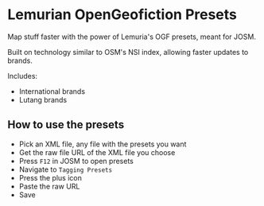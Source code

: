 # Lemurian OpenGeofiction Presets
Map stuff faster with the power of Lemuria's OGF presets, meant for JOSM.

Built on technology similar to OSM's NSI index, allowing faster updates
to brands. 

Includes:
* International brands
* Lutang brands

## How to use the presets
* Pick an XML file, any file with the presets you want
* Get the raw file URL of the XML file you choose
* Press `F12` in JOSM to open presets
* Navigate to `Tagging Presets`
* Press the plus icon
* Paste the raw URL
* Save
